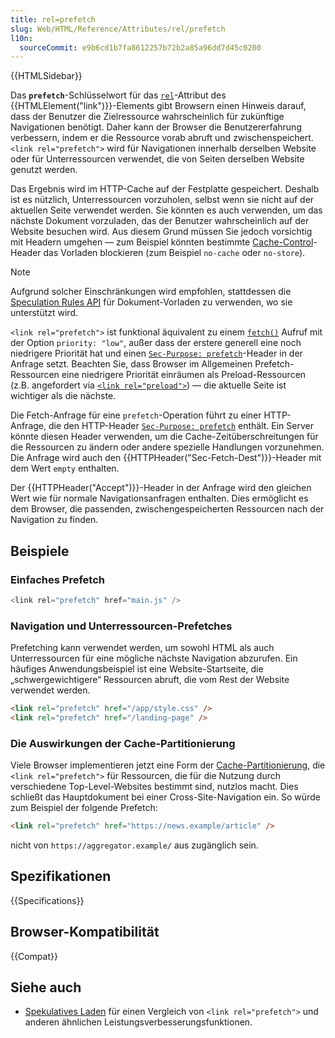 ```yaml
---
title: rel=prefetch
slug: Web/HTML/Reference/Attributes/rel/prefetch
l10n:
  sourceCommit: e9b6cd1b7fa8612257b72b2a85a96dd7d45c0200
---
```


{{HTMLSidebar}}

Das **`prefetch`**-Schlüsselwort für das [`rel`](/de/docs/Web/HTML/Reference/Elements/link#rel)-Attribut des {{HTMLElement("link")}}-Elements gibt Browsern einen Hinweis darauf, dass der Benutzer die Zielressource wahrscheinlich für zukünftige Navigationen benötigt. Daher kann der Browser die Benutzererfahrung verbessern, indem er die Ressource vorab abruft und zwischenspeichert. `<link rel="prefetch">` wird für Navigationen innerhalb derselben Website oder für Unterressourcen verwendet, die von Seiten derselben Website genutzt werden.

Das Ergebnis wird im HTTP-Cache auf der Festplatte gespeichert. Deshalb ist es nützlich, Unterressourcen vorzuholen, selbst wenn sie nicht auf der aktuellen Seite verwendet werden. Sie könnten es auch verwenden, um das nächste Dokument vorzuladen, das der Benutzer wahrscheinlich auf der Website besuchen wird. Aus diesem Grund müssen Sie jedoch vorsichtig mit Headern umgehen — zum Beispiel könnten bestimmte [Cache-Control](/de/docs/Web/HTTP/Reference/Headers/Cache-Control)-Header das Vorladen blockieren (zum Beispiel `no-cache` oder `no-store`).

> [!NOTE]
> Aufgrund solcher Einschränkungen wird empfohlen, stattdessen die [Speculation Rules API](/de/docs/Web/API/Speculation_Rules_API) für Dokument-Vorladen zu verwenden, wo sie unterstützt wird.

`<link rel="prefetch">` ist funktional äquivalent zu einem [`fetch()`](/de/docs/Web/API/Window/fetch) Aufruf mit der Option `priority: "low"`, außer dass der erstere generell eine noch niedrigere Priorität hat und einen [`Sec-Purpose: prefetch`](/de/docs/Web/HTTP/Reference/Headers/Sec-Purpose)-Header in der Anfrage setzt. Beachten Sie, dass Browser im Allgemeinen Prefetch-Ressourcen eine niedrigere Priorität einräumen als Preload-Ressourcen (z.B. angefordert via [`<link rel="preload">`](/de/docs/Web/HTML/Reference/Attributes/rel/preload)) — die aktuelle Seite ist wichtiger als die nächste.

Die Fetch-Anfrage für eine `prefetch`-Operation führt zu einer HTTP-Anfrage, die den HTTP-Header [`Sec-Purpose: prefetch`](/de/docs/Web/HTTP/Reference/Headers/Sec-Purpose) enthält. Ein Server könnte diesen Header verwenden, um die Cache-Zeitüberschreitungen für die Ressourcen zu ändern oder andere spezielle Handlungen vorzunehmen.
Die Anfrage wird auch den {{HTTPHeader("Sec-Fetch-Dest")}}-Header mit dem Wert `empty` enthalten.

Der {{HTTPHeader("Accept")}}-Header in der Anfrage wird den gleichen Wert wie für normale Navigationsanfragen enthalten. Dies ermöglicht es dem Browser, die passenden, zwischengespeicherten Ressourcen nach der Navigation zu finden.

## Beispiele

### Einfaches Prefetch

```js
<link rel="prefetch" href="main.js" />
```

### Navigation und Unterressourcen-Prefetches

Prefetching kann verwendet werden, um sowohl HTML als auch Unterressourcen für eine mögliche nächste Navigation abzurufen. Ein häufiges Anwendungsbeispiel ist eine Website-Startseite, die „schwergewichtigere“ Ressourcen abruft, die vom Rest der Website verwendet werden.

```html
<link rel="prefetch" href="/app/style.css" />
<link rel="prefetch" href="/landing-page" />
```

### Die Auswirkungen der Cache-Partitionierung

Viele Browser implementieren jetzt eine Form der [Cache-Partitionierung](https://developer.chrome.com/blog/http-cache-partitioning), die `<link rel="prefetch">` für Ressourcen, die für die Nutzung durch verschiedene Top-Level-Websites bestimmt sind, nutzlos macht. Dies schließt das Hauptdokument bei einer Cross-Site-Navigation ein. So würde zum Beispiel der folgende Prefetch:

```html
<link rel="prefetch" href="https://news.example/article" />
```

nicht von `https://aggregator.example/` aus zugänglich sein.

## Spezifikationen

{{Specifications}}

## Browser-Kompatibilität

{{Compat}}

## Siehe auch

- [Spekulatives Laden](/de/docs/Web/Performance/Guides/Speculative_loading) für einen Vergleich von `<link rel="prefetch">` und anderen ähnlichen Leistungsverbesserungsfunktionen.
